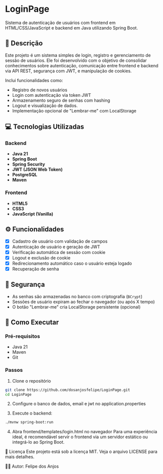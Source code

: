 # LoginPage

Sistema de autenticação de usuários com frontend em HTML/CSS/JavaScript e backend em Java utilizando Spring Boot.

## 📝 Descrição

Este projeto é um sistema simples de login, registro e gerenciamento de sessão de usuários. Ele foi desenvolvido com o objetivo de consolidar conhecimentos sobre autenticação, comunicação entre frontend e backend via API REST, segurança com JWT, e manipulação de cookies.  

Inclui funcionalidades como:
- Registro de novos usuários
- Login com autenticação via token JWT
- Armazenamento seguro de senhas com hashing
- Logout e visualização de dados.
- Implementação opcional de "Lembrar-me" com LocalStorage

## 💻 Tecnologias Utilizadas

### Backend
- **Java 21**
- **Spring Boot**
- **Spring Security**
- **JWT (JSON Web Token)**
- **PostgreSQL**
- **Maven**

### Frontend
- **HTML5**
- **CSS3**
- **JavaScript (Vanilla)**

## ⚙️ Funcionalidades

- [x] Cadastro de usuário com validação de campos
- [x] Autenticação de usuário e geração de JWT
- [x] Verificação automática de sessão com cookie
- [x] Logout e exclusão de cookie
- [x] Redirecionamento automático caso o usuário esteja logado
- [x] Recuperação de senha

## 🔐 Segurança

- As senhas são armazenadas no banco com criptografia (`BCrypt`)
- Sessões de usuário expiram ao fechar o navegador (ou após X tempo)
- O botão "Lembrar-me" cria LocalStorage persistente (opcional)

## 🚀 Como Executar

### Pré-requisitos
- Java 21
- Maven
- Git

### Passos

1. Clone o repositório
```bash
git clone https://github.com/dosanjosfelipe/LoginPage.git
cd LoginPage 
```

2. Configure o banco de dados, email e jwt no application.properties

3. Execute o backend:
```bash
./mvnw spring-boot:run
```
4. Abra frontend/templates/login.html no navegador
Para uma experiência ideal, é recomendável servir o frontend via um servidor estático ou integrá-lo ao Spring Boot.

📄 Licença
Este projeto está sob a licença MIT. Veja o arquivo LICENSE para mais detalhes.

👨‍💻 Autor:
Felipe dos Anjos
